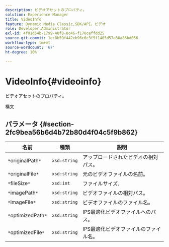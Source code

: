 ```yaml
---
description: ビデオアセットのプロパティ。
solution: Experience Manager
title: VideoInfo
feature: Dynamic Media Classic,SDK/API，ビデオ
role: Developer,Administrator
exl-id: 4f01d54b-1799-40f8-8c46-f170ceffdd25
source-git-commit: 1ec8b59f442eb96c6c3f5f1405d57a38a86bd056
workflow-type: tm+mt
source-wordcount: '67'
ht-degree: 10%

---
```


# VideoInfo{#videoinfo}

ビデオアセットのプロパティ。

構文

## パラメータ {#section-2fc9bea56b6d4b72b80d4f04c5f9b862}

| 名前 | 種類 | 説明 |
|---|---|---|
| `*`originalPath`*` | `xsd:string` | アップロードされたビデオの相対パス。 |
| `*`originalFile`*` | `xsd:string` | 元のビデオファイルの名前。 |
| `*`fileSize`*` | `xsd:int` | ファイルサイズ. |
| `*`imagePath`*` | `xsd:string` | ビデオファイルの相対パス。 |
| `*`imageFile`*` | `xsd:string` | ビデオファイルのファイル名。 |
| `*`optimizedPath`*` | `xsd:string` | IPS最適化ビデオファイルへのパス。 |
| `*`optimizedFile`*` | `xsd:string` | IPS最適化ビデオファイルのファイル名。 |
